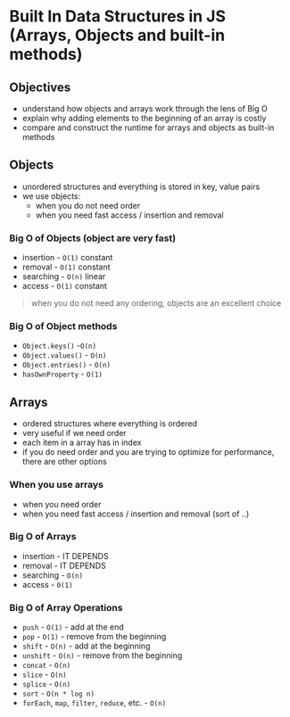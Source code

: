 # Built In Data Structures in JS (Arrays, Objects and built-in methods)
## Objectives
- understand how objects and arrays work through the lens of Big O
- explain why adding elements to the beginning of an array is costly
- compare and construct the runtime for arrays and objects as built-in methods

## Objects
- unordered structures and everything is stored in key, value pairs
- we use objects:
  - when you do not need order
  - when you need fast access / insertion and removal

### Big O of Objects (object are very fast)
- insertion - `O(1)` constant
- removal - `O(1)` constant
- searching - `O(n)` linear
- access - `O(1)` constant
> when you do not need any ordering, objects are an excellent choice

### Big O of Object methods
- `Object.keys()` -`O(n)`
- `Object.values()` - `O(n)`
- `Object.entries()` - `O(n)`
- `hasOwnProperty` - `O(1)`

## Arrays
- ordered structures where everything is ordered
- very useful if we need order
- each item in a array has in index
- if you do need order and you are trying to optimize for performance, there are other options

### When you use arrays
- when you need order
- when you need fast access / insertion and removal (sort of ..)

### Big O of Arrays
- insertion - IT DEPENDS
- removal - IT DEPENDS
- searching - `O(n)`
- access - `0(1)`

### Big O of Array Operations
- `push` - `O(1)` - add at the end
- `pop` - `O(1)` - remove from the beginning
- `shift` - `O(n)` - add at the beginning
- `unshift` - `O(n)` - remove from the beginning
- `concat` - `O(n)`
- `slice` - `O(n)`
- `splice` - `O(n)`
- `sort` - `O(n * log n)`
- `forEach`, `map`, `filter`, `reduce`, etc. - `O(n)`